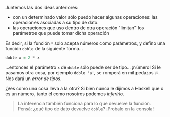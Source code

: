 Juntemos las dos ideas anteriores: 

  * con un determinado valor sólo puedo hacer algunas operaciones: las operaciones asociadas a su tipo de dato. 
  * las operaciones que uso dentro de otra operación  "limitan" los parámetros que puede tomar dicha operación
  
Es decir, si la función `*` solo acepta números como parámetros, y defino una función `doble` de la siguiente forma... 

```haskell
doble x = 2 * x
```

...entonces el parámetro `x` de `doble` sólo puede ser de tipo... ¡número! Si le pasamos otra cosa, por ejemplo `doble 'a'`, se romperá en mil pedazos :boom:. Nos dará un _error de tipos_. 

¿Ves como una cosa lleva a la otra? Si bien nunca le dijimos a Haskell que x es un número, tanto él como nosotros podemos _inferirlo_.

> La inferencia también funciona para lo que devuelve la función. Pensá: ¿qué tipo de dato devuelve `doble`? ¡Probalo en la consola!
